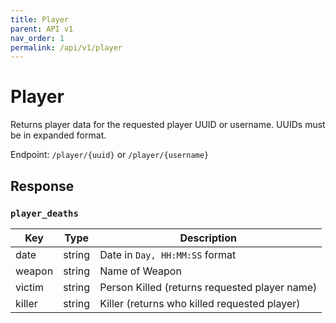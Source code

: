 ```yaml
---
title: Player
parent: API v1
nav_order: 1
permalink: /api/v1/player
---
```


# Player

Returns player data for the requested player UUID or username. UUIDs must be in expanded format.

Endpoint: `/player/{uuid}` or `/player/{username}`

## Response
### `player_deaths`

| Key    | Type   | Description                                     |
|--------|--------|-------------------------------------------------|
| date   | string | Date in `Day, HH:MM:SS` format                 |
| weapon | string | Name of Weapon                                  |
| victim | string | Person Killed \(returns requested player name\) |
| killer | string | Killer \(returns who killed requested player\)  |

